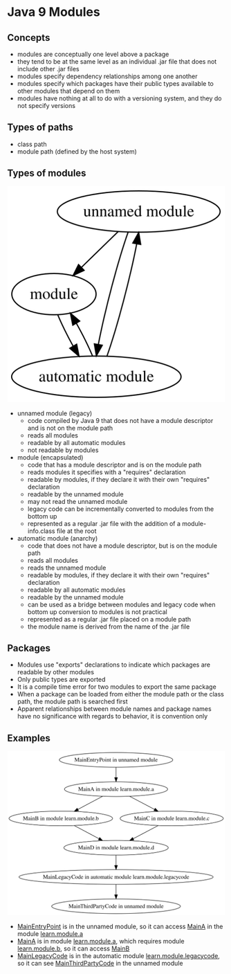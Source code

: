 # Java 9 Modules

## Concepts
- modules are conceptually one level above a package
- they tend to be at the same level as an individual .jar file that does not include other .jar files
- modules specify dependency relationships among one another
- modules specify which packages have their public types available to other modules that depend on them
- modules have nothing at all to do with a versioning system, and they do not specify versions

## Types of paths
- class path
- module path (defined by the host system)

## Types of modules
![modules](modules.svg)

- unnamed module (legacy)
    - code compiled by Java 9 that does not have a module descriptor and is not on the module path
    - reads all modules
    - readable by all automatic modules
    - not readable by modules
- module (encapsulated)
    - code that has a module descriptor and is on the module path
    - reads modules it specifies with a "requires" declaration
    - readable by modules, if they declare it with their own "requires" declaration
    - readable by the unnamed module
    - may not read the unnamed module
    - legacy code can be incrementally converted to modules from the bottom up
    - represented as a regular .jar file with the addition of a module-info.class file at the root
- automatic module (anarchy)
    - code that does not have a module descriptor, but is on the module path
    - reads all modules
    - reads the unnamed module
    - readable by modules, if they declare it with their own "requires" declaration
    - readable by all automatic modules
    - readable by the unnamed module
    - can be used as a bridge between modules and legacy code when bottom up conversion to modules is not practical
    - represented as a regular .jar file placed on a module path
    - the module name is derived from the name of the .jar file

## Packages
- Modules use "exports" declarations to indicate which packages are readable by other modules
- Only public types are exported
- It is a compile time error for two modules to export the same package
- When a package can be loaded from either the module path or the class path, the module path is searched first
- Apparent relationships between module names and package names have no significance with regards to behavior, it is convention only

## Examples
![dependency graph](dependencies.svg)

- [MainEntryPoint](entry-point/src/main/java/com/seanshubin/learn/module/entrypoint/MainEntryPoint.java) is in the unnamed module, so it can access [MainA](module-a/src/main/java/com/seanshubin/learn/module/a/MainA.java) in the module [learn.module.a](module-a/src/main/java/module-info.java)
- [MainA](module-a/src/main/java/com/seanshubin/learn/module/a/MainA.java) is in module [learn.module.a](module-a/src/main/java/module-info.java), which requires module [learn.module.b](module-b/src/main/java/module-info.java), so it can access [MainB](module-b/src/main/java/com/seanshubin/learn/module/b/MainB.java)
- [MainLegacyCode](legacy-code/src/main/java/com/seanshubin/learn/module/legacycode/MainLegacyCode.java) is in the automatic module [learn.module.legacycode](legacy-code/pom.xml), so it can see [MainThirdPartyCode](third-party-code/src/main/java/com/seanshubin/learn/module/thirdpartycode/MainThirdPartyCode.java) in the unnamed module
